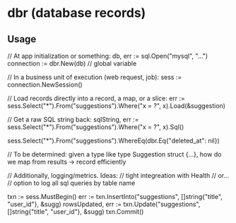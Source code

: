 # dbr (database records)

## Usage

// At app initialization or something:
db, err := sql.Open("mysql", "...")
connection := dbr.New(db) // global variable

// In a business unit of execution (web request, job):
sess := connection.NewSession()

// Load records directly into a record, a map, or a slice:
err := sess.Select("*").From("suggestions").Where("x = ?", x).Load(&suggestion)

// Get a raw SQL string back:
sqlString, err := sess.Select("*").From("suggestions").Where("x = ?", x).Sql()

sess.Select("*").From("suggestions").WhereEq(dbr.Eq{"deleted_at": nil})


// To be determined: given a type like type Suggestion struct {...},  how do we map from results -> record efficiently


// Additionally, logging/metrics. Ideas:
// tight integreation with Health
// or...
// option to log all sql queries by table name

txn := sess.MustBegin()
err := txn.InsertInto("suggestions", []string{"title", "user_id"}, &sugg)
rowsUpdated, err := txn.Update("suggestions", []string{"title", "user_id"}, &sugg)
txn.Commit()
